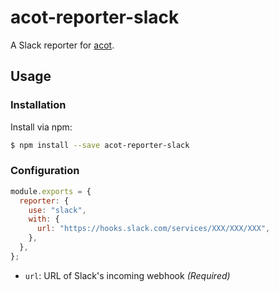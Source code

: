 # acot-reporter-slack

A Slack reporter for [acot](https://github.com/acot-a11y/acot).

## Usage

### Installation

Install via npm:

```bash
$ npm install --save acot-reporter-slack
```

### Configuration

```javascript
module.exports = {
  reporter: {
    use: "slack",
    with: {
      url: "https://hooks.slack.com/services/XXX/XXX/XXX",
    },
  },
};
```

- `url`: URL of Slack's incoming webhook _(Required)_

